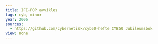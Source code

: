```yaml
---
title: IFI-POP avvikles
tags: cyb, minor
year: 2006
sources:
  - https://github.com/cybernetisk/cyb50-hefte CYB50 Jubileumsbok
view: none
---
```

